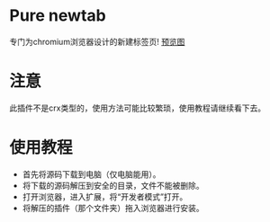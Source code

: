 # Pure newtab
专门为chromium浏览器设计的新建标签页!
[预览图](preview/pic.png)

# 注意
此插件不是crx类型的，使用方法可能比较繁琐，使用教程请继续看下去。

# 使用教程
* 首先将源码下载到电脑（仅电脑能用）。
* 将下载的源码解压到安全的目录，文件不能被删除。
* 打开浏览器，进入扩展，将“开发者模式”打开。
* 将解压的插件（那个文件夹）拖入浏览器进行安装。

